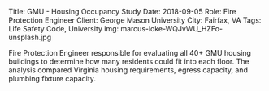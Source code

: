 Title: GMU - Housing Occupancy Study 
Date: 2018-09-05
Role: Fire Protection Engineer
Client: George Mason University
City: Fairfax, VA
Tags: Life Safety Code, University
img: marcus-loke-WQJvWU_HZFo-unsplash.jpg

Fire Protection Engineer responsible for evaluating all 40+ GMU housing buildings to determine how many residents could fit into each floor. The analysis compared Virginia housing requirements, egress capacity, and plumbing fixture capacity.
